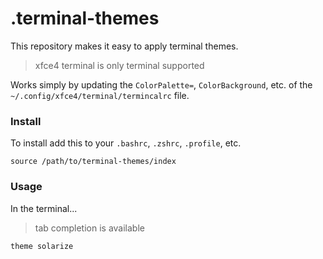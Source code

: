 # .terminal-themes

This repository makes it easy to apply terminal themes.

> xfce4 terminal is only terminal supported

Works simply by updating the `ColorPalette=`, `ColorBackground`, etc. of the `~/.config/xfce4/terminal/termincalrc` file.

### Install

To install add this to your `.bashrc`, `.zshrc`, `.profile`, etc.

```
source /path/to/terminal-themes/index
```

### Usage

In the terminal...

> tab completion is available

```
theme solarize
```
